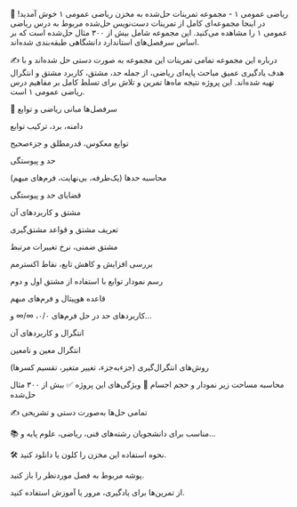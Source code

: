 📘 ریاضی عمومی ۱ - مجموعه تمرینات حل‌شده
به مخزن ریاضی عمومی ۱ خوش آمدید!
در اینجا مجموعه‌ای کامل از تمرینات دست‌نویس حل‌شده مربوط به درس ریاضی عمومی ۱ را مشاهده می‌کنید. این مجموعه شامل بیش از ۳۰۰ مثال حل‌شده است که بر اساس سرفصل‌های استاندارد دانشگاهی طبقه‌بندی شده‌اند.

✍️ درباره این مجموعه
تمامی تمرینات این مجموعه به صورت دستی حل شده‌اند و با هدف یادگیری عمیق مباحث پایه‌ای ریاضی، از جمله حد، مشتق، کاربرد مشتق و انتگرال تهیه شده‌اند. این پروژه نتیجه ماه‌ها تمرین و تلاش برای تسلط کامل بر مفاهیم درس ریاضی عمومی ۱ است.

🧮 سرفصل‌ها
مبانی ریاضی و توابع

دامنه، برد، ترکیب توابع

توابع معکوس، قدرمطلق و جزءصحیح

حد و پیوستگی

محاسبه حدها (یک‌طرفه، بی‌نهایت، فرم‌های مبهم)

قضایای حد و پیوستگی

مشتق و کاربردهای آن

تعریف مشتق و قواعد مشتق‌گیری

مشتق ضمنی، نرخ تغییرات مرتبط

بررسی افزایش و کاهش تابع، نقاط اکسترمم

رسم نمودار توابع با استفاده از مشتق اول و دوم

قاعده هوپیتال و فرم‌های مبهم

کاربردهای حد در حل فرم‌های ۰/۰، ∞/∞ و...

انتگرال و کاربردهای آن

انتگرال معین و نامعین

روش‌های انتگرال‌گیری (جزءبه‌جزء، تغییر متغیر، تقسیم کسرها)

محاسبه مساحت زیر نمودار و حجم اجسام
🧾 ویژگی‌های این پروژه
✅ بیش از ۳۰۰ مثال حل‌شده

✍️ تمامی حل‌ها به‌صورت دستی و تشریحی

📚 مناسب برای دانشجویان رشته‌های فنی، ریاضی، علوم پایه و...

🛠 نحوه استفاده
این مخزن را کلون یا دانلود کنید.

پوشه مربوط به فصل موردنظر را باز کنید.

از تمرین‌ها برای یادگیری، مرور یا آموزش استفاده کنید.
